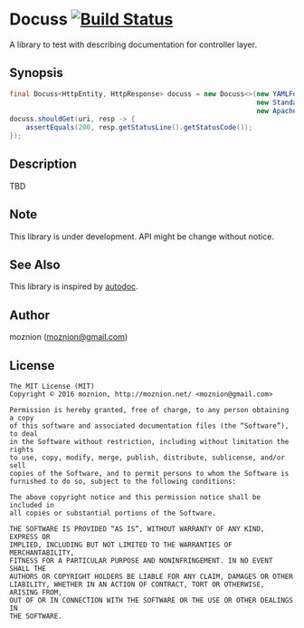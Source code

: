 Docuss [![Build Status](https://travis-ci.org/moznion/docuss.svg?branch=master)](https://travis-ci.org/moznion/docuss)
==

A library to test with describing documentation for controller layer.

Synopsis
--

```java
final Docuss<HttpEntity, HttpResponse> docuss = new Docuss<>(new YAMLFormatterGenerator(),
                                                             new StandardOutPresenter(),
                                                             new ApacheHttpclient());
docuss.shouldGet(uri, resp -> {
    assertEquals(200, resp.getStatusLine().getStatusCode());
});
```

Description
--

TBD

Note
--

This library is under development. API might be change without notice.

See Also
--

This library is inspired by [autodoc](https://github.com/r7kamura/autodoc).

Author
--

moznion (<moznion@gmail.com>)

License
--

```
The MIT License (MIT)
Copyright © 2016 moznion, http://moznion.net/ <moznion@gmail.com>

Permission is hereby granted, free of charge, to any person obtaining a copy
of this software and associated documentation files (the “Software”), to deal
in the Software without restriction, including without limitation the rights
to use, copy, modify, merge, publish, distribute, sublicense, and/or sell
copies of the Software, and to permit persons to whom the Software is
furnished to do so, subject to the following conditions:

The above copyright notice and this permission notice shall be included in
all copies or substantial portions of the Software.

THE SOFTWARE IS PROVIDED “AS IS”, WITHOUT WARRANTY OF ANY KIND, EXPRESS OR
IMPLIED, INCLUDING BUT NOT LIMITED TO THE WARRANTIES OF MERCHANTABILITY,
FITNESS FOR A PARTICULAR PURPOSE AND NONINFRINGEMENT. IN NO EVENT SHALL THE
AUTHORS OR COPYRIGHT HOLDERS BE LIABLE FOR ANY CLAIM, DAMAGES OR OTHER
LIABILITY, WHETHER IN AN ACTION OF CONTRACT, TORT OR OTHERWISE, ARISING FROM,
OUT OF OR IN CONNECTION WITH THE SOFTWARE OR THE USE OR OTHER DEALINGS IN
THE SOFTWARE.
```

